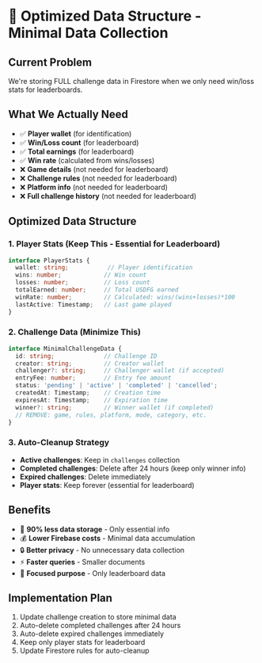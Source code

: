 # 🎯 Optimized Data Structure - Minimal Data Collection

## Current Problem
We're storing FULL challenge data in Firestore when we only need win/loss stats for leaderboards.

## What We Actually Need
- ✅ **Player wallet** (for identification)
- ✅ **Win/Loss count** (for leaderboard)
- ✅ **Total earnings** (for leaderboard)
- ✅ **Win rate** (calculated from wins/losses)
- ❌ **Game details** (not needed for leaderboard)
- ❌ **Challenge rules** (not needed for leaderboard)
- ❌ **Platform info** (not needed for leaderboard)
- ❌ **Full challenge history** (not needed for leaderboard)

## Optimized Data Structure

### 1. Player Stats (Keep This - Essential for Leaderboard)
```typescript
interface PlayerStats {
  wallet: string;           // Player identification
  wins: number;            // Win count
  losses: number;          // Loss count
  totalEarned: number;     // Total USDFG earned
  winRate: number;         // Calculated: wins/(wins+losses)*100
  lastActive: Timestamp;   // Last game played
}
```

### 2. Challenge Data (Minimize This)
```typescript
interface MinimalChallengeData {
  id: string;              // Challenge ID
  creator: string;         // Creator wallet
  challenger?: string;     // Challenger wallet (if accepted)
  entryFee: number;        // Entry fee amount
  status: 'pending' | 'active' | 'completed' | 'cancelled';
  createdAt: Timestamp;    // Creation time
  expiresAt: Timestamp;    // Expiration time
  winner?: string;         // Winner wallet (if completed)
  // REMOVE: game, rules, platform, mode, category, etc.
}
```

### 3. Auto-Cleanup Strategy
- **Active challenges**: Keep in `challenges` collection
- **Completed challenges**: Delete after 24 hours (keep only winner info)
- **Expired challenges**: Delete immediately
- **Player stats**: Keep forever (essential for leaderboard)

## Benefits
- 🚀 **90% less data storage** - Only essential info
- 💰 **Lower Firebase costs** - Minimal data accumulation
- 🔒 **Better privacy** - No unnecessary data collection
- ⚡ **Faster queries** - Smaller documents
- 🎯 **Focused purpose** - Only leaderboard data

## Implementation Plan
1. Update challenge creation to store minimal data
2. Auto-delete completed challenges after 24 hours
3. Auto-delete expired challenges immediately
4. Keep only player stats for leaderboard
5. Update Firestore rules for auto-cleanup
